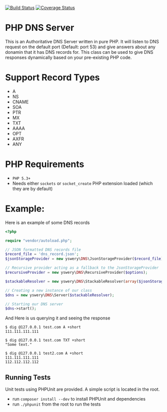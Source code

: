 [![Build Status](https://travis-ci.org/yswery/PHP-DNS-SERVER.svg?branch=master)](https://travis-ci.org/yswery/PHP-DNS-SERVER)
[![Coverage Status](https://coveralls.io/repos/yswery/PHP-DNS-SERVER/badge.png?branch=master)](https://coveralls.io/r/yswery/PHP-DNS-SERVER?branch=master)


PHP DNS Server
==============

This is an Authoritative DNS Server written in pure PHP.
It will listen to DNS request on the default port (Default: port 53) and give answers about any donamin that it has DNS records for.
This class can be used to give DNS responses dynamically based on your pre-existing PHP code.

Support Record Types
====================

* A
* NS
* CNAME
* SOA
* PTR
* MX
* TXT
* AAAA
* OPT
* AXFR
* ANY

PHP Requirements
================

* `PHP 5.3+`
* Needs either `sockets` or `socket_create` PHP extension loaded (which they are by default)

Example:
========
Here is an example of some DNS records
```php
<?php

require "vendor/autoload.php";

// JSON formatted DNS records file
$record_file = 'dns_record.json';
$jsonStorageProvider = new yswery\DNS\JsonStorageProvider($record_file);

// Recursive provider acting as a fallback to the JsonStorageProvider
$recursiveProvider = new yswery\DNS\RecursiveProvider($options);

$stackableResolver = new yswery\DNS\StackableResolver(array($jsonStorageProvider, $recursiveProvider));

// Creating a new instance of our class
$dns = new yswery\DNS\Server($stackableResolver);

// Starting our DNS server
$dns->start();
```

And Here is us querying it and seeing the response
```
$ dig @127.0.0.1 test.com A +short
111.111.111.111

$ dig @127.0.0.1 test.com TXT +short
"Some text."

$ dig @127.0.0.1 test2.com A +short
111.111.111.111
112.112.112.112
```

## Running Tests

Unit tests using PHPUnit are provided. A simple script is located in the root.

* run `composer install --dev` to install PHPUnit and dependencies
* run `./phpunit` from the root to run the tests
